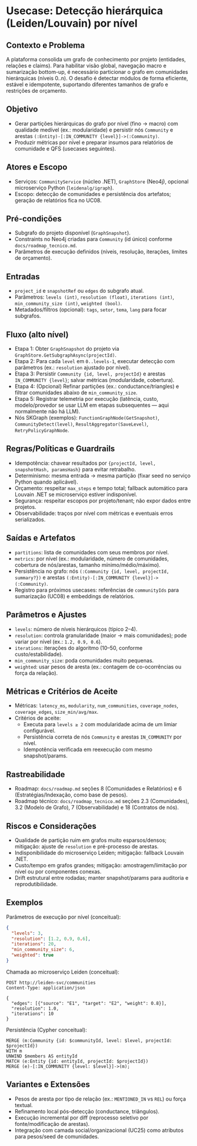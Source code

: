 # Usecase: Detecção hierárquica (Leiden/Louvain) por nível

## Contexto e Problema
A plataforma consolida um grafo de conhecimento por projeto (entidades, relações e claims). Para habilitar visão global, navegação macro e sumarização bottom-up, é necessário particionar o grafo em comunidades hierárquicas (níveis 0..n). O desafio é detectar módulos de forma eficiente, estável e idempotente, suportando diferentes tamanhos de grafo e restrições de orçamento.

## Objetivo
- Gerar partições hierárquicas do grafo por nível (fino → macro) com qualidade medível (ex.: modularidade) e persistir nós `Community` e arestas `(:Entity)-[:IN_COMMUNITY {level}]->(:Community)`.
- Produzir métricas por nível e preparar insumos para relatórios de comunidade e QFS (usecases seguintes).

## Atores e Escopo
- Serviços: `CommunityService` (núcleo .NET), `GraphStore` (Neo4j), opcional microserviço Python (`leidenalg/igraph`).
- Escopo: detecção de comunidades e persistência dos artefatos; geração de relatórios fica no UC08.

## Pré-condições
- Subgrafo do projeto disponível (`GraphSnapshot`).
- Constraints no Neo4j criadas para `Community` (id único) conforme `docs/roadmap_tecnico.md`.
- Parâmetros de execução definidos (níveis, resolução, iterações, limites de orçamento).

## Entradas
- `project_id` e `snapshotRef` ou `edges` do subgrafo atual.
- Parâmetros: `levels (int)`, `resolution (float)`, `iterations (int)`, `min_community_size (int)`, `weighted (bool)`.
- Metadados/filtros (opcional): `tags`, `setor`, `tema`, `lang` para focar subgrafos.

## Fluxo (alto nível)
- Etapa 1: Obter `GraphSnapshot` do projeto via `GraphStore.GetSubgraphAsync(projectId)`.
- Etapa 2: Para cada `level` em `0..levels-1`, executar detecção com parâmetros (ex.: `resolution` ajustado por nível).
- Etapa 3: Persistir `Community {id, level, projectId}` e arestas `IN_COMMUNITY {level}`; salvar métricas (modularidade, cobertura).
- Etapa 4: (Opcional) Refinar partições (ex.: conductance/triangles) e filtrar comunidades abaixo de `min_community_size`.
- Etapa 5: Registrar telemetria por execução (latência, custo, modelo/provedor se usar LLM em etapas subsequentes — aqui normalmente não há LLM).
- Nós SKGraph (exemplos): `FunctionGraphNode(GetSnapshot)`, `CommunityDetect(level)`, `ResultAggregator(SaveLevel)`, `RetryPolicyGraphNode`.

## Regras/Políticas e Guardrails
- Idempotência: chavear resultados por `{projectId, level, snapshotHash, paramsHash}` para evitar retrabalho.
- Determinismo: mesma entrada → mesma partição (fixar seed no serviço Python quando aplicável).
- Orçamento: respeitar `max_steps` e tempo total; fallback automático para Louvain .NET se microserviço estiver indisponível.
- Segurança: respeitar escopos por projeto/tenant; não expor dados entre projetos.
- Observabilidade: traços por nível com métricas e eventuais erros serializados.

## Saídas e Artefatos
- `partitions`: lista de comunidades com seus membros por nível.
- `metrics`: por nível (ex.: modularidade, número de comunidades, cobertura de nós/arestas, tamanho mínimo/médio/máximo).
- Persistência no grafo: nós `(:Community {id, level, projectId, summary?})` e arestas `(:Entity)-[:IN_COMMUNITY {level}]->(:Community)`.
- Registro para próximos usecases: referências de `communityIds` para sumarização (UC08) e embeddings de relatórios.

## Parâmetros e Ajustes
- `levels`: número de níveis hierárquicos (típico 2–4).
- `resolution`: controla granularidade (maior → mais comunidades); pode variar por nível (ex.: `1.2, 0.9, 0.6`).
- `iterations`: iterações do algoritmo (10–50, conforme custo/estabilidade).
- `min_community_size`: poda comunidades muito pequenas.
- `weighted`: usar pesos de aresta (ex.: contagem de co-ocorrências ou força da relação).

## Métricas e Critérios de Aceite
- Métricas: `latency_ms`, `modularity`, `num_communities`, `coverage_nodes`, `coverage_edges`, `size_min/avg/max`.
- Critérios de aceite:
  - Executa para `levels ≥ 2` com modularidade acima de um limiar configurável.
  - Persistência correta de nós `Community` e arestas `IN_COMMUNITY` por nível.
  - Idempotência verificada em reexecução com mesmo snapshot/params.

## Rastreabilidade
- Roadmap: `docs/roadmap.md` seções 8 (Comunidades e Relatórios) e 6 (Estratégias/Indexação, como base de pesos).
- Roadmap técnico: `docs/roadmap_tecnico.md` seções 2.3 (Comunidades), 3.2 (Modelo de Grafo), 7 (Observabilidade) e 18 (Contratos de nós).

## Riscos e Considerações
- Qualidade de partição ruim em grafos muito esparsos/densos; mitigação: ajuste de `resolution` e pré-processo de arestas.
- Indisponibilidade do microserviço Leiden; mitigação: fallback Louvain .NET.
- Custo/tempo em grafos grandes; mitigação: amostragem/limitação por nível ou por componentes conexas.
- Drift estrutural entre rodadas; manter snapshot/params para auditoria e reprodutibilidade.

## Exemplos
Parâmetros de execução por nível (conceitual):
```json
{
  "levels": 3,
  "resolution": [1.2, 0.9, 0.6],
  "iterations": 20,
  "min_community_size": 6,
  "weighted": true
}
```

Chamada ao microserviço Leiden (conceitual):
```http
POST http://leiden-svc/communities
Content-Type: application/json

{
  "edges": [{"source": "E1", "target": "E2", "weight": 0.8}],
  "resolution": 1.0,
  "iterations": 10
}
```

Persistência (Cypher conceitual):
```cypher
MERGE (m:Community {id: $communityId, level: $level, projectId: $projectId})
WITH m
UNWIND $members AS entityId
MATCH (e:Entity {id: entityId, projectId: $projectId})
MERGE (e)-[:IN_COMMUNITY {level: $level}]->(m);
```

## Variantes e Extensões
- Pesos de aresta por tipo de relação (ex.: `MENTIONED_IN` vs `REL`) ou força textual.
- Refinamento local pós-detecção (conductance, triângulos).
- Execução incremental por diff (reprocesso seletivo por fonte/modificação de arestas).
- Integração com camada social/organizacional (UC25) como atributos para pesos/seed de comunidades.
